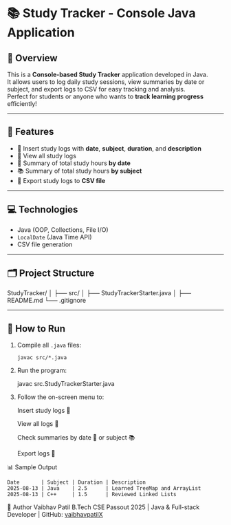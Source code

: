 # 📚 Study Tracker - Console Java Application

## 🌟 Overview
This is a **Console-based Study Tracker** application developed in Java.  
It allows users to log daily study sessions, view summaries by date or subject, and export logs to CSV for easy tracking and analysis.  
Perfect for students or anyone who wants to **track learning progress** efficiently!

---

## 🚀 Features
- 📝 Insert study logs with **date**, **subject**, **duration**, and **description**  
- 📄 View all study logs  
- 📅 Summary of total study hours **by date**  
- 📚 Summary of total study hours **by subject**  
- 💾 Export study logs to **CSV file**

---

## 💻 Technologies
- Java (OOP, Collections, File I/O)  
- `LocalDate` (Java Time API)  
- CSV file generation

---
## 🗂 Project Structure
StudyTracker/
│
├── src/
│   ├── StudyTrackerStarter.java
│
├── README.md
└── .gitignore


---

## 🏃 How to Run
1. Compile all `.java` files:
   ```
   javac src/*.java
	```
2.	Run the program:

	javac src.StudyTrackerStarter.java
	
3.	Follow the on-screen menu to:

	Insert study logs 📝

	View all logs 📄

	Check summaries by date 📅 or subject 📚

	Export logs 💾
	
📊 Sample Output

	Date       | Subject | Duration | Description
	2025-08-13 | Java    | 2.5      | Learned TreeMap and ArrayList
	2025-08-13 | C++     | 1.5      | Reviewed Linked Lists
	
🌟 Author
Vaibhav Patil
B.Tech CSE Passout 2025 | Java & Full-stack Developer | GitHub: [vaibhavpatilX](https://github.com/vaibhavpatilX)
